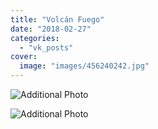 ```yaml
---
title: "Volcán Fuego"
date: "2018-02-27"
categories: 
  - "vk_posts"
cover:
  image: "images/456240242.jpg"
---
```


![Additional Photo](https://vodpop.ru/wp-content/uploads/2023/07/456240243.jpg)

![Additional Photo](https://vodpop.ru/wp-content/uploads/2023/07/456240244.jpg)
